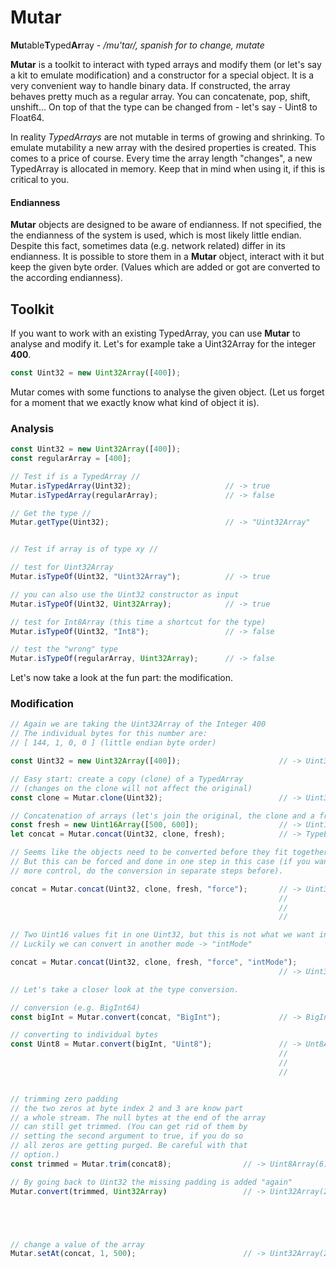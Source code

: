 # Mutar
**Mu**table**T**yped**Ar**ray - _/mu'taɾ/, spanish for to change, mutate_

**Mutar** is a toolkit to interact with typed arrays and modify them (or let's say a kit to emulate modification) and a constructor for a special object. It is a very convenient way to handle binary data. If constructed, the array behaves pretty much as a regular array. You can concatenate, pop, shift, unshift... On top of that the type can be changed from - let's say - Uint8 to Float64. 

In reality _TypedArrays_ are not mutable in terms of growing and shrinking. To emulate mutability a new array with the desired properties is created. This comes to a price of course. Every time the array length "changes", a new TypedArray is allocated in memory. Keep that in mind when using it, if this is critical to you.

#### Endianness
**Mutar** objects are designed to be aware of endianness. If not specified, the the endianness of the system is used, which is most likely little endian. Despite this fact, sometimes data (e.g. network related) differ in its endianness. It is possible to store them in a **Mutar** object, interact with it but keep the given byte order. (Values which are added or got are converted to the according endianness). 

## Toolkit
If you want to work with an existing TypedArray, you can use **Mutar** to analyse and modify it. Let's for example take a Uint32Array for the integer **400**.

```js
const Uint32 = new Uint32Array([400]);
```
Mutar comes with some functions to analyse the given object. (Let us forget for a moment that we exactly know what kind of object it is).

### Analysis
```js
const Uint32 = new Uint32Array([400]);
const regularArray = [400];

// Test if is a TypedArray //
Mutar.isTypedArray(Uint32);                     // -> true
Mutar.isTypedArray(regularArray);               // -> false

// Get the type //
Mutar.getType(Uint32);                          // -> "Uint32Array"


// Test if array is of type xy //

// test for Uint32Array
Mutar.isTypeOf(Uint32, "Uint32Array");          // -> true

// you can also use the Uint32 constructor as input
Mutar.isTypeOf(Uint32, Uint32Array);            // -> true

// test for Int8Array (this time a shortcut for the type)
Mutar.isTypeOf(Uint32, "Int8");                 // -> false

// test the "wrong" type
Mutar.isTypeOf(regularArray, Uint32Array);      // -> false
```

Let's now take a look at the fun part: the modification.

### Modification
```js
// Again we are taking the Uint32Array of the Integer 400
// The individual bytes for this number are:
// [ 144, 1, 0, 0 ] (little endian byte order)

const Uint32 = new Uint32Array([400]);                      // -> Uint32Array(1)    [ 400 ]

// Easy start: create a copy (clone) of a TypedArray
// (changes on the clone will not affect the original)
const clone = Mutar.clone(Uint32);                          // -> Uint32Array(1)    [ 400 ]

// Concatenation of arrays (let's join the original, the clone and a fresh array)
const fresh = new Uint16Array([500, 600]);                  // -> Uint16Array(2)    [500, 600]
let concat = Mutar.concat(Uint32, clone, fresh);            // -> TypeError

// Seems like the objects need to be converted before they fit together.
// But this can be forced and done in one step in this case (if you want
// more control, do the conversion in separate steps before).

concat = Mutar.concat(Uint32, clone, fresh, "force");       // -> Uint32Array(3)    [ 400, 400, 39322100 ]
                                                            //              UI8     [ 144, 1, 0, 0,
                                                            //                        144, 1, 0, 0,
                                                            //                        244, 1, 88, 2 ]

// Two Uint16 values fit in one Uint32, but this is not what we want in this case
// Luckily we can convert in another mode -> "intMode"

concat = Mutar.concat(Uint32, clone, fresh, "force", "intMode");
                                                            // -> Uint32Array(3)    [ 400, 400, 500, 600 ]

// Let's take a closer look at the type conversion.

// conversion (e.g. BigInt64)
const bigInt = Mutar.convert(concat, "BigInt");             // -> BigInt64Array(2)  [ 1717986918800n, 2576980378100n ]

// converting to individual bytes
const Uint8 = Mutar.convert(bigInt, "Uint8");               // -> Unt8Array(16)     [ 144, 1, 0, 0,
                                                            //                        144, 1, 0, 0,
                                                            //                        244, 1, 0, 0,
                                                            //                         88, 2, 0, 0 ] 


// trimming zero padding
// the two zeros at byte index 2 and 3 are know part
// a whole stream. The null bytes at the end of the array
// can still get trimmed. (You can get rid of them by
// setting the second argument to true, if you do so
// all zeros are getting purged. Be careful with that
// option.)
const trimmed = Mutar.trim(concat8);                // -> Uint8Array(6)     [ 144, 1, 0, 0, 244, 1 ]

// By going back to Uint32 the missing padding is added "again"
Mutar.convert(trimmed, Uint32Array)                 // -> Uint32Array(2)    [ 400, 500 ] | UI8 [ 144, 1, 0, 0, 244, 1, 0, 0]





// change a value of the array
Mutar.setAt(concat, 1, 500);                        // -> Uint32Array(2)    [ 400, 500 ]



```
